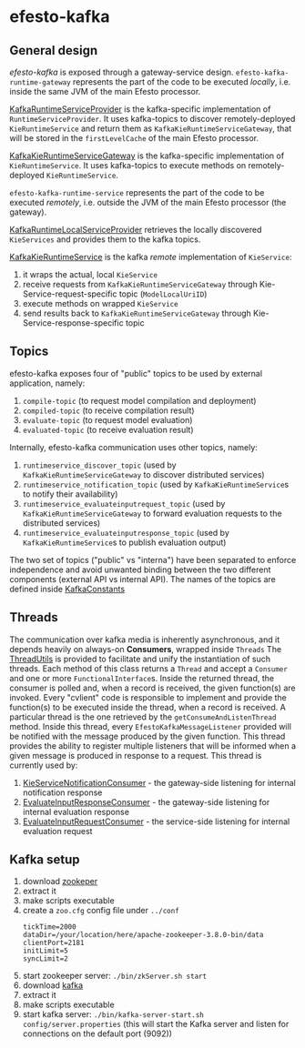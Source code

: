 # efesto-kafka

## General design
_efesto-kafka_ is exposed through a gateway-service design.
`efesto-kafka-runtime-gateway` represents the part of the code to be executed _locally_, i.e. inside the same JVM of the main Efesto processor.

[KafkaRuntimeServiceProvider](./efesto-kafka-runtime/efesto-kafka-runtime-gateway/src/main/java/org/kie/efesto/kafka/runtime/provider/service/KafkaRuntimeServiceProvider.java) is the kafka-specific implementation of `RuntimeServiceProvider`. It uses kafka-topics to discover 
remotely-deployed `KieRuntimeService` and return them as `KafkaKieRuntimeServiceGateway`, that will be stored in the `firstLevelCache` of the main Efesto processor.

[KafkaKieRuntimeServiceGateway](./efesto-kafka-runtime/efesto-kafka-runtime-gateway/src/main/java/org/kie/efesto/kafka/runtime/provider/service/KafkaKieRuntimeServiceGateway.java) is the kafka-specific implementation of `KieRuntimeService`. It uses kafka-topics to execute methods on
remotely-deployed `KieRuntimeService`.


`efesto-kafka-runtime-service` represents the part of the code to be executed _remotely_, i.e. outside the JVM of the main Efesto processor (the gateway).

[KafkaRuntimeLocalServiceProvider](./efesto-kafka-runtime/efesto-kafka-runtime-service/src/main/java/org/kie/efesto/kafka/runtime/services/service/KafkaRuntimeLocalServiceProvider.java) retrieves the locally discovered `KieServices` and provides them to the kafka topics.

[KafkaKieRuntimeService](./efesto-kafka-runtime/efesto-kafka-runtime-service/src/main/java/org/kie/efesto/kafka/runtime/services/service/KafkaKieRuntimeService.java) is the kafka _remote_ implementation of `KieService`:
1. it wraps the actual, local `KieService`
2. receive requests from `KafkaKieRuntimeServiceGateway` through Kie-Service-request-specific topic (`ModelLocalUriID`)
3. execute methods on wrapped `KieService`
4. send results back to `KafkaKieRuntimeServiceGateway` through Kie-Service-response-specific topic

## Topics
efesto-kafka exposes four of "public" topics to be used by external application, namely:

1. `compile-topic` (to request model compilation and deployment)
2. `compiled-topic` (to receive compilation result)
3. `evaluate-topic` (to request model evaluation)
4. `evaluated-topic` (to receive evaluation result)

Internally, efesto-kafka communication uses other topics, namely:

1. `runtimeservice_discover_topic` (used by `KafkaKieRuntimeServiceGateway` to discover distributed services)
2. `runtimeservice_notification_topic` (used by `KafkaKieRuntimeService`s to notify their availability)
3. `runtimeservice_evaluateinputrequest_topic` (used by `KafkaKieRuntimeServiceGateway` to forward evaluation requests to the distributed services)
4. `runtimeservice_evaluateinputresponse_topic` (used by `KafkaKieRuntimeService`s to publish evaluation output)

The two set of topics ("public" vs "interna") have been separated to enforce independence and avoid unwanted binding between the two different components (external API vs internal API).
The names of the topics are defined inside [KafkaConstants](./efesto-kafka-api/src/main/java/org/kie/efesto/kafka/api/KafkaConstants.java)


## Threads

The communication over kafka media is inherently asynchronous, and it depends heavily on always-on **Consumers**, wrapped inside `Threads` 
The [ThreadUtils](./efesto-kafka-api/src/main/java/org/kie/efesto/kafka/api/ThreadUtils.java) is provided to facilitate and unify the instantiation of such threads.
Each method of this class returns a `Thread` and accept a `Consumer` and one or more `FunctionalInterface`s.
Inside the returned thread, the consumer is polled and, when a record is received, the given function(s) are invoked.
Every "cvlient" code is responsible to implement and provide the function(s) to be executed inside the thread, when a record is received.
A particular thread is the one retrieved by the `getConsumeAndListenThread` method.
Inside this thread, every `EfestoKafkaMessageListener` provided will be notified with the message produced by the given function.
This thread provides the ability to register multiple listeners that will be informed when a given message is produced in response to a request.
This thread is currently used by: 
1. [KieServiceNotificationConsumer](./efesto-kafka-runtime/efesto-kafka-runtime-gateway/src/main/java/org/kie/efesto/kafka/runtime/provider/consumer/KieServiceNotificationConsumer.java) - the gateway-side listening for internal notification response
2. [EvaluateInputResponseConsumer](./efesto-kafka-runtime/efesto-kafka-runtime-gateway/src/main/java/org/kie/efesto/kafka/runtime/provider/consumer/EvaluateInputResponseConsumer.java) - the gateway-side listening for internal evaluation response
3. [EvaluateInputRequestConsumer](./efesto-kafka-runtime/efesto-kafka-runtime-service/src/main/java/org/kie/efesto/kafka/runtime/services/consumer/EvaluateInputRequestConsumer.java) - the service-side listening for internal evaluation request










## Kafka setup

1. download [zookeper](https://zookeeper.apache.org/releases.html)
2. extract it
3. make scripts executable
4. create a `zoo.cfg` config file under `../conf`
    ```
   tickTime=2000
   dataDir=/your/location/here/apache-zookeeper-3.8.0-bin/data
   clientPort=2181
   initLimit=5
   syncLimit=2
   ```
5. start zookeeper server: `./bin/zkServer.sh start`   
6. download [kafka](https://kafka.apache.org/downloads)
7. extract it
8. make scripts executable
9. start kafka server: `./bin/kafka-server-start.sh config/server.properties` (this will start the Kafka server and listen for connections on the default port (9092))